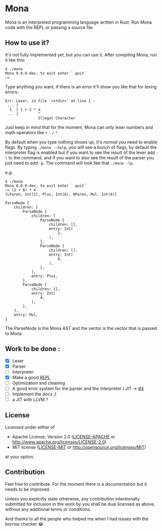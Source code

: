 # Mona
Mona is an interpreted programming language written in Rust. Run Mona code with the REPL or passing a source file.

## How to use it?

It's not fully implemented yet, but you can use it. After compiling Mona, run it like this:

```
$ ./mona
Mona 0.0.0-dev, to exit enter `.quit`
~> 
``` 
Type anything you want, if there is an error it'll show you like that for lexing errors: 

```
Err: Lexer, in file `<stdin>` at line 1 :
 ... |
  1  | 1 + 2 * a
 ... |         ^
               Illegal Character
```
Just keep in mind that for the moment, Mona can only lexer numbers and math operators like `+` `-` `/` `*`.

By default when you type nothing shows up, it's normal you need to enable flags. By typing `./mona --help`, you will see a bunch of flags, by default the interpreter flag is enabled but if you want to see the result of the lexer add `-l` to the command, and if you want to also see the result of the parser you just need to add `-p`. The command will look like that `./mona -lp`.

e.g:

```
$ ./mona
Mona 0.0.0-dev, to exit enter `.quit`
~> (2 + 8) * 4
[LParen, Int(2), Plus, Int(8), RParen, Mul, Int(4)]

ParseNode {
    children: [
        ParseNode {
            children: [
                ParseNode {
                    children: [],
                    entry: Int(
                        2,
                    ),
                },
                ParseNode {
                    children: [],
                    entry: Int(
                        8,
                    ),
                },
            ],
            entry: Plus,
        },
        ParseNode {
            children: [],
            entry: Int(
                4,
            ),
        },
    ],
    entry: Mul,
}
```
The ParseNode is the Mona AST and the vector is the vector that is passed to Mona

## Work to be done :
- [x] Lexer
- [x] Parser
- [ ] Interpreter
- [x] Make a good [REPL](https://en.wikipedia.org/wiki/Read%E2%80%93eval%E2%80%93print_loop)
- [ ] Optimization and cleaning
- [ ] A good error system for the parser and the interpreter / JIT -> [#4](https://github.com/Larsouille25/mona/issues/4)
- [ ] Implement the docs ;)
- [ ] a JIT with LLVM ?

## License

Licensed under either of
 * Apache License, Version 2.0 ([LICENSE-APACHE](LICENSE-APACHE) or http://www.apache.org/licenses/LICENSE-2.0)
 * MIT license ([LICENSE-MIT](LICENSE-MIT) or http://opensource.org/licenses/MIT)

at your option.

## Contribution
Feel free to contribute. For the moment there is a documentation but it needs to be improved.

Unless you explicitly state otherwise, any contribution intentionally submitted
for inclusion in the work by you shall be dual licensed as above, without any
additional terms or conditions.

And thanks to all the people who helped me when I had issues with the borrow checker 😂
